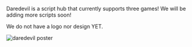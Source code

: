 Daredevil is a script hub that currently supports three games!
We will be adding more scripts soon!

We do not have a logo nor design YET.

![daredevil poster](https://user-images.githubusercontent.com/109696969/184509909-3ddf2337-02de-4dc7-b265-fe7417ee1a93.png)



